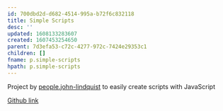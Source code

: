 ```yaml
---
id: 700dbd2d-d682-4514-995a-b72f6c832118
title: Simple Scripts
desc: ''
updated: 1608133283607
created: 1607453254650
parent: 7d3efa53-c72c-4277-972c-7424e29353c1
children: []
fname: p.simple-scripts
hpath: p.simple-scripts
---
```

Project by [people.john-lindquist](03faa9d0-98fc-447e-a71b-5ce14e5e0e3e) to easily create scripts with JavaScript

[Github link](https://github.com/johnlindquist/.js)

